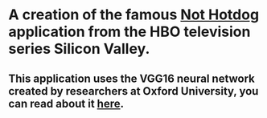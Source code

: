 # A creation of the famous [Not Hotdog](https://www.youtube.com/watch?v=ACmydtFDTGs) application from the HBO television series Silicon Valley.

## This application uses the VGG16 neural network created by researchers at Oxford University, you can read about it [here](https://arxiv.org/abs/1409.1556).
